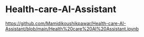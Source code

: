 # Health-care-AI-Assistant

https://github.com/Mamidikoushikpawar/Health-care-AI-Assistant/blob/main/Health%20care%20AI%20Assistant.ipynb
